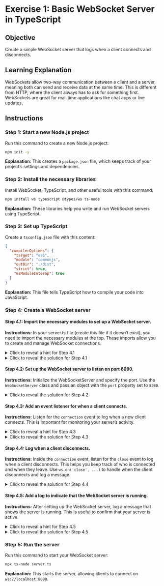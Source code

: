 
# Exercise 1: Basic WebSocket Server in TypeScript

## Objective
Create a simple WebSocket server that logs when a client connects and disconnects.

## Learning Explanation
WebSockets allow two-way communication between a client and a server, meaning both can send and receive data at the same time. This is different from HTTP, where the client always has to ask for something first. WebSockets are great for real-time applications like chat apps or live updates.

## Instructions

### Step 1: Start a new Node.js project
Run this command to create a new Node.js project:

```bash
npm init -y
```
**Explanation:** This creates a `package.json` file, which keeps track of your project’s settings and dependencies.

### Step 2: Install the necessary libraries
Install WebSocket, TypeScript, and other useful tools with this command:

```bash
npm install ws typescript @types/ws ts-node
```
**Explanation:** These libraries help you write and run WebSocket servers using TypeScript.

### Step 3: Set up TypeScript
Create a `tsconfig.json` file with this content:

```json
{
  "compilerOptions": {
    "target": "es6",
    "module": "commonjs",
    "outDir": "./dist",
    "strict": true,
    "esModuleInterop": true
  }
}
```
**Explanation:** This file tells TypeScript how to compile your code into JavaScript.

### Step 4: Create a WebSocket server

#### Step 4.1: Import the necessary modules to set up a WebSocket server.
**Instructions:** In your server.ts file (create this file if it doesn’t exist), you need to import the necessary modules at the top. These imports allow you to create and manage WebSocket connections.

<details> <summary>Click to reveal a hint for Step 4.1</summary>
You'll need to import `WebSocket` and `WebSocketServer` from the `ws` library.
</details> 

<details> <summary>Click to reveal the solution for Step 4.1</summary>

```typescript
import { WebSocket, WebSocketServer } from 'ws';
```
**Explanation:** These imports allow you to create and manage WebSocket connections.

</details>

#### Step 4.2: Set up the WebSocket server to listen on port 8080.
**Instructions:** Initialize the WebSocketServer and specify the port.
Use the `WebSocketServer` class and pass an object with the `port` property set to `8080`.


<details> <summary>Click to reveal the solution for Step 4.2</summary>

```typescript
const wss = new WebSocketServer({ port: 8080 });
```
**Explanation:** This code sets up the WebSocket server to listen for connections on port 8080.

</details>

#### Step 4.3: Add an event listener for when a client connects.
**Instructions:** Listen for the `connection` event to log when a new client connects. This is important for monitoring your server’s activity.

<details> <summary>Click to reveal a hint for Step 4.3</summary>
Use `wss.on('connection', ...)` to handle new connections and log a message.
</details> 

<details> <summary>Click to reveal the solution for Step 4.3</summary>

```typescript
wss.on('connection', (ws: WebSocket) => {
  console.log('New client connected');
});
```
**Explanation:** This event fires whenever a client connects to the server, and the server logs "New client connected."
   - wss.on('connection'): Listens for new connections to the server.
   - ws: Represents the connected client.
</details>

#### Step 4.4: Log when a client disconnects.
**Instructions:** Inside the `connection` event, listen for the `close` event to log when a client disconnects. This helps you keep track of who is connected and when they leave.
Use `ws.on('close', ...)` to handle when the client disconnects and log a message.

<details> <summary>Click to reveal the solution for Step 4.4</summary>

```typescript
ws.on('close', () => {
  console.log('Client disconnected');
});
```
**Explanation:** `ws.on('close')` :  This event triggers when a client disconnects from the server, and the server logs "Client disconnected."
</details>

#### Step 4.5: Add a log to indicate that the WebSocket server is running.
**Instructions:** After setting up the WebSocket server, log a message that shows the server is running. This is useful to confirm that your server is active.

<details> <summary>Click to reveal a hint for Step 4.5</summary>
Use `console.log(...)` to log a message indicating the server is running.
</details> 

<details> <summary>Click to reveal the solution for Step 4.5</summary>

```typescript
console.log('WebSocket server is running on ws://localhost:8080');
```
**Explanation:** This confirms that your server is active and listening for connections.
</details>

### Step 5: Run the server
Run this command to start your WebSocket server:

```bash
npx ts-node server.ts
```
**Explanation:** This starts the server, allowing clients to connect on `ws://localhost:8080`.
